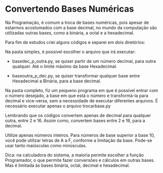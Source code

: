 # Convertendo Bases Numéricas
Na Programação, é comum a troca de bases numéricas, pois apesar de estarmos acostumados com a base decimal, no mundo da computação são utilizadas outras bases, como a binária, a octal e a hexadecimal.

Para fim de estudos criei alguns códigos e separei em dois diretórios:

Na pasta simples, é possível escolher o arquivo que irá executar: 

* basedec_p_outra.py, se quiser partir de um número decimal, para outra qualquer. Até o limite máximo da base Hexadecimal.

* baseoutra_p_dec.py, se quiser transformar qualquer base entre Hexadecimal a Binária, para a base decimal.

Na pasta completo, fiz um pequeno programa em que é possível entrar com o número desejado, a base em que está o número e transformá-la para decimal e vice-versa, sem a necessidade de executar diferentes arquivos. É necessário executar apenas o arquivo trocarbase.py

Lembrando que os códigos convertem apenas de decimal para qualquer outra, entre 2 e 16. Assim como, convertem bases entre 2 e 16, para a decimal.

Utilize apenas números inteiros. Para números de base superior a base 10, você pode utilizar letras de A a F, conforme a limitação da base. Pode-se usar tanto maiúsculas como minúsculas.

Dica: na calculadora do sistema, a maioria permite escolher a função Programador, o que permite fazer conversões e cálculos em outras bases. Mas é limitada às bases binária, octal, decimal e hexadecimal.
